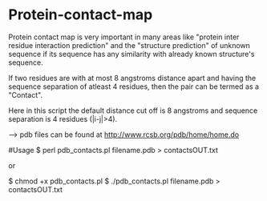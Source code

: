 # Protein-contact-map
Protein contact map is very important in many areas like "protein inter residue interaction prediction" and 
the "structure prediction" of unknown sequence if its sequence has any similarity with already known 
structure's sequence.

If two residues are with at most 8 angstroms distance apart and having the sequence separation of atleast 4 residues, 
then the pair can be termed as a "Contact".

Here in this script the default distance cut off is 8 angstroms and sequence separation is 4 residues (|i-j|>4).

--> pdb files can be found at http://www.rcsb.org/pdb/home/home.do

#Usage
$ perl pdb_contacts.pl filename.pdb > contactsOUT.txt

or

$ chmod +x pdb_contacts.pl
$ ./pdb_contacts.pl filename.pdb > contactsOUT.txt
